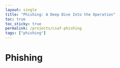 ```yaml
---
layout: single
title: "Phishing: A Deep Dive Into the Operation"
toc: true
toc_sticky: true
permalink: /projects/csaf-phishing
tags: ["phishing"]
---
```


# Phishing